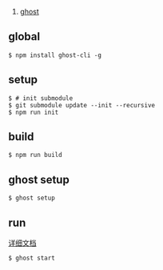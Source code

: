 1.  [ghost](https://github.com/TryGhost/Ghost)

## global
```concole
$ npm install ghost-cli -g
```

## setup
```console
$ # init submodule
$ git submodule update --init --recursive
$ npm run init
```

## build
```console
$ npm run build
```

## ghost setup
```
$ ghost setup
```

## run

[详细文档](https://docs.ghost.org/v1.0.0/docs/ghost-cli)

```console
$ ghost start
```
